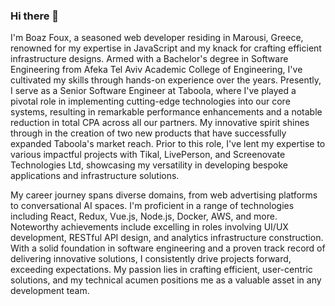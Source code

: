 ### Hi there 👋

I'm Boaz Foux, a seasoned web developer residing in Marousi, Greece, renowned for my expertise in JavaScript and my knack for crafting efficient infrastructure designs. Armed with a Bachelor's degree in Software Engineering from Afeka Tel Aviv Academic College of Engineering, I've cultivated my skills through hands-on experience over the years. Presently, I serve as a Senior Software Engineer at Taboola, where I've played a pivotal role in implementing cutting-edge technologies into our core systems, resulting in remarkable performance enhancements and a notable reduction in total CPA across all our partners. My innovative spirit shines through in the creation of two new products that have successfully expanded Taboola's market reach. Prior to this role, I've lent my expertise to various impactful projects with Tikal, LivePerson, and Screenovate Technologies Ltd, showcasing my versatility in developing bespoke applications and infrastructure solutions.

My career journey spans diverse domains, from web advertising platforms to conversational AI spaces. I'm proficient in a range of technologies including React, Redux, Vue.js, Node.js, Docker, AWS, and more. Noteworthy achievements include excelling in roles involving UI/UX development, RESTful API design, and analytics infrastructure construction. With a solid foundation in software engineering and a proven track record of delivering innovative solutions, I consistently drive projects forward, exceeding expectations. My passion lies in crafting efficient, user-centric solutions, and my technical acumen positions me as a valuable asset in any development team.

<!--
**boaz-foux/boaz-foux** is a ✨ _special_ ✨ repository because its `README.md` (this file) appears on your GitHub profile.

Here are some ideas to get you started:

- 🔭 I’m currently working on ...
- 🌱 I’m currently learning ...
- 👯 I’m looking to collaborate on ...
- 🤔 I’m looking for help with ...
- 💬 Ask me about ...
- 📫 How to reach me: ...
- 😄 Pronouns: ...
- ⚡ Fun fact: ...
-->